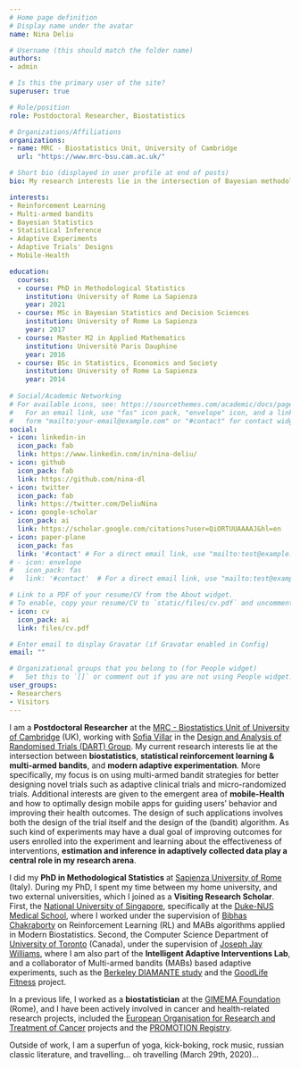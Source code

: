 ```yaml
---
# Home page definition
# Display name under the avatar
name: Nina Deliu 

# Username (this should match the folder name)
authors:
- admin

# Is this the primary user of the site?
superuser: true

# Role/position
role: Postdoctoral Researcher, Biostatistics

# Organizations/Affiliations
organizations:
- name: MRC - Biostatistics Unit, University of Cambridge
  url: "https://www.mrc-bsu.cam.ac.uk/"

# Short bio (displayed in user profile at end of posts)
bio: My research interests lie in the intersection of Bayesian methodology, statistical reinforcement learning, multi-armed bandits and modern applications based on adaptive decision making, such as mobile health.

interests:
- Reinforcement Learning
- Multi-armed bandits
- Bayesian Statistics
- Statistical Inference
- Adaptive Experiments
- Adaptive Trials' Designs
- Mobile-Health

education:
  courses:
  - course: PhD in Methodological Statistics
    institution: University of Rome La Sapienza
    year: 2021 
  - course: MSc in Bayesian Statistics and Decision Sciences
    institution: University of Rome La Sapienza
    year: 2017
  - course: Master M2 in Applied Mathematics
    institution: Universitè Paris Dauphine
    year: 2016
  - course: BSc in Statistics, Economics and Society
    institution: University of Rome La Sapienza
    year: 2014
    
# Social/Academic Networking
# For available icons, see: https://sourcethemes.com/academic/docs/page-builder/#icons
#   For an email link, use "fas" icon pack, "envelope" icon, and a link in the
#   form "mailto:your-email@example.com" or "#contact" for contact widget.
social:
- icon: linkedin-in
  icon_pack: fab
  link: https://www.linkedin.com/in/nina-deliu/
- icon: github
  icon_pack: fab
  link: https://github.com/nina-dl
- icon: twitter
  icon_pack: fab
  link: https://twitter.com/DeliuNina
- icon: google-scholar
  icon_pack: ai
  link: https://scholar.google.com/citations?user=QiORTUUAAAAJ&hl=en
- icon: paper-plane
  icon_pack: fas
  link: '#contact' # For a direct email link, use "mailto:test@example.org".
# - icon: envelope
#   icon_pack: fas
#   link: '#contact'  # For a direct email link, use "mailto:test@example.org".

# Link to a PDF of your resume/CV from the About widget.
# To enable, copy your resume/CV to `static/files/cv.pdf` and uncomment the lines below.
- icon: cv
  icon_pack: ai
  link: files/cv.pdf

# Enter email to display Gravatar (if Gravatar enabled in Config)
email: ""

# Organizational groups that you belong to (for People widget)
#   Set this to `[]` or comment out if you are not using People widget.
user_groups:
- Researchers
- Visitors
---
```


I am a **Postdoctoral Researcher** at the [MRC - Biostatistics Unit of University of Cambridge](https://www.mrc-bsu.cam.ac.uk/) (UK), working with [Sofia Villar](https://www.mrc-bsu.cam.ac.uk/people/in-alphabetical-order/t-to-z/sofia-villar/) in the [Design and Analysis of Randomised Trials (DART) Group](https://www.mrc-bsu.cam.ac.uk/research-and-development/dart-design-and-analysis-of-randomised-trials/).
My current research interests lie at the intersection between **biostatistics**, **statistical reinforcement learning & multi-armed bandits**, and **modern adaptive experimentation**.
More specifically, my focus is on using multi-armed bandit strategies for better designing novel trials such as adaptive clinical trials and micro-randomized trials. Additional interests are given to the emergent area of **mobile-Health** and how to optimally design mobile apps for guiding users’ behavior and improving their health outcomes. The design of such applications involves both the design of the trial itself and the design of the (bandit) algorithm. As such kind of experiments may have a dual goal of improving outcomes for users enrolled into the experiment and learning about the effectiveness of interventions, **estimation and inference in adaptively collected data play a central role in my research arena**.

I did my **PhD in Methodological Statistics** at [Sapienza University of Rome](https://www.uniroma1.it/en/) (Italy). During my PhD, I spent my time between my home university, and two external universities, which I joined as a **Visiting Research Scholar**. First, the [National University of Singapore](http://www.nus.edu.sg/), specifically at the [Duke-NUS Medical School](https://www.duke-nus.edu.sg/), where I worked under the supervision of [Bibhas Chakraborty](https://blog.nus.edu.sg/bibhas/) on Reinforcement Learning (RL) and MABs algorithms applied in Modern Biostatistics. Second, the Computer Science Department of [University of Toronto](https://www.utoronto.ca/) (Canada), under the supervision of [Joseph Jay Williams](http://www.josephjaywilliams.com/), where I am also part of the **Intelligent Adaptive Interventions Lab**, and a collaborator of Multi-armed bandits (MABs) based adaptive experiments, such as the [Berkeley DIAMANTE study](https://dheal.berkeley.edu/current-projects/diamante) and the [GoodLife Fitness](www.goodlifefitness.com) project.

In a previous life, I worked as a **biostatistician** at the [GIMEMA Foundation](https://www.gimema.it/) (Rome), and I have been actively involved in cancer and health-related research projects, included the [European Organisation for Research and Treatment of Cancer](www.eortc.org) projects and the [PROMOTION Registry](http://promotion.gimema.it/).


Outside of work, I am a superfun of yoga, kick-boking, rock music, russian classic literature, and travelling... oh travelling (March 29th, 2020)...
